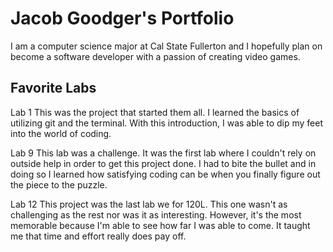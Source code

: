 
# Jacob Goodger's Portfolio

I am a computer science major at Cal State Fullerton and I hopefully plan on become a software developer with a passion of creating video games. 

## Favorite Labs 

Lab 1 
This was the project that started them all. I learned the basics of utilizing git and the terminal. With this introduction, I was able to dip my feet into the world of coding. 

Lab 9
This lab was a challenge. It was the first lab where I couldn't rely on outside help in order to get this project done. I had to bite the bullet and in doing so I learned how satisfying coding can be when you finally figure out the piece to the puzzle. 

Lab 12
This project was the last lab we for 120L. This one wasn't as challenging as the rest nor was it as interesting. However, it's the most memorable because I'm able to see how far I was able to come. It taught me that time and effort really does pay off. 